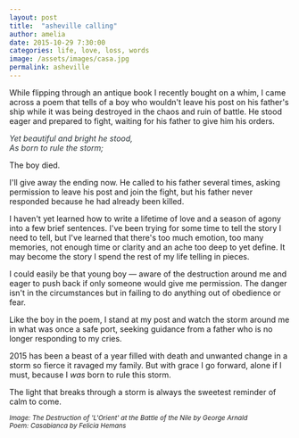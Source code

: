 ```yaml
---
layout: post
title:  "asheville calling"
author: amelia
date: 2015-10-29 7:30:00
categories: life, love, loss, words
image: /assets/images/casa.jpg
permalink: asheville
---
```

While flipping through an antique book I recently bought on a whim, I came across a poem that tells of a boy who wouldn't leave his post on his father's ship while it was being destroyed in the chaos and ruin of battle. He stood eager and prepared to fight, waiting for his father to give him his orders. 

<font color="2C3539">*Yet beautiful and bright he stood,<br/>
As born to rule the storm;*</font>

The boy died. 

I'll give away the ending now. He called to his father several times, asking permission to leave his post and join the fight, but his father never responded because he had already been killed. 

I haven't yet learned how to write a lifetime of love and a season of agony into a few brief sentences. I've been trying for some time to tell the story I need to tell, but I've learned that there's too much emotion, too many memories, not enough time or clarity and an ache too deep to yet define. It may become the story I spend the rest of my life telling in pieces.

I could easily be that young boy — aware of the destruction around me and eager to push back if only someone would give me permission. The danger isn't in the circumstances but in failing to do anything out of obedience or fear.

Like the boy in the poem, I stand at my post and watch the storm around me in what was once a safe port, seeking guidance from a father who is no longer responding to my cries.

2015 has been a beast of a year filled with death and unwanted change in a storm so fierce it ravaged my family. But with grace I go forward, alone if I must, because I *was* born to rule this storm. 

The light that breaks through a storm is always the sweetest reminder of calm to come.

<small>*Image: The Destruction of 'L'Orient' at the Battle of the Nile by George Arnald*</small><br/>
<small>*Poem: Casabianca by Felicia Hemans*</small>
